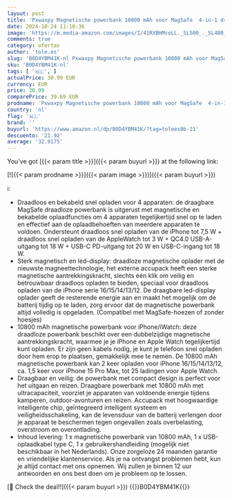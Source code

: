 ```yaml
---
layout: post
title: 'Pxwaxpy Magnetische powerbank 10800 mAh voor MagSafe  4-in-1 draadloze draagbare oplader  QC4.0 + 22 5 W PD  snel opladen  USB-C externe accu met led-display  voor Apple Watch/iPhone 15/14/13/12-serie'
date: 2024-10-24 11:10:36
image: 'https://m.media-amazon.com/images/I/41RXBHMcoLL._SL500_._SL400_.jpg'
comments: true
category: ofertas
author: 'tole.es'
slug: 'B0D4YBM41K-nl Pxwaxpy Magnetische powerbank 10800 mAh voor MagSafe...'
sku: 'B0D4YBM41K-nl'
tags: [ '🇳🇱', ]
actualPrice: 30.99 EUR
currency: EUR
price: 30.99
comparePrice: 39.69 EUR
prodname: 'Pxwaxpy Magnetische powerbank 10800 mAh voor MagSafe  4-in-1 draadloze draagbare oplader  QC4.0 + 22 5 W PD  snel opladen  USB-C externe accu met led-display  voor Apple Watch/iPhone 15/14/13/12-serie'
country: 'nl'
flag: '🇳🇱'
brand: ''
buyurl: 'https://www.amazon.nl/dp/B0D4YBM41K/?tag=tolees0b-21'
descuento: '21.92'
average: '32.9175'
---
```


You've got [{{< param title >}}]({{< param buyurl >}}) at the following link:

[![{{< param prodname >}}]({{< param image >}})]({{< param buyurl >}})

ℹ️:

- Draadloos en bekabeld snel opladen voor 4 apparaten: de draagbare MagSafe draadloze powerbank is uitgerust met magnetische en bekabelde oplaadfuncties om 4 apparaten tegelijkertijd snel op te laden en effectief aan de oplaadbehoeften van meerdere apparaten te voldoen. Ondersteunt draadloos snel opladen van de iPhone tot 7,5 W + draadloos snel opladen van de AppleWatch tot 3 W + QC4.0 USB-A-uitgang tot 18 W + USB-C PD-uitgang tot 20 W en USB-C-ingang tot 18 W.
- Sterk magnetisch en led-display: draadloze magnetische oplader met de nieuwste magneettechnologie, het externe accupack heeft een sterke magnetische aantrekkingskracht, slechts één klik om veilig en betrouwbaar draadloos opladen te bieden, speciaal voor draadloos opladen van de iPhone serie 16/15/14/13/12. De draagbare led-display oplader geeft de resterende energie aan en maakt het mogelijk om de batterij tijdig op te laden, zorg ervoor dat de magnetische powerbank altijd volledig is opgeladen. (Compatibel met MagSafe-hoezen of zonder hoesjes)
- 10800 mAh magnetische powerbank voor iPhone/iWatch: deze draadloze powerbank beschikt over een dubbelzijdige magnetische aantrekkingskracht, waarmee je je iPhone en Apple Watch tegelijkertijd kunt opladen. Er zijn geen kabels nodig, je kunt je telefoon snel opladen door hem erop te plaatsen, gemakkelijk mee te nemen. De 10800 mAh magnetische powerbank kan 2 keer opladen voor iPhone 16/15/14/13/12, ca. 1,5 keer voor iPhone 15 Pro Max, tot 25 ladingen voor Apple Watch.
- Draagbaar en veilig: de powerbank met compact design is perfect voor het uitgaan en reizen. Draagbare powerbank met 10800 mAh met ultracapaciteit, voorziet je apparaten van voldoende energie tijdens kamperen, outdoor-avonturen en reizen. Accupack met hoogwaardige intelligente chip, geïntegreerd intelligent systeem en veiligheidsschakeling, kan de levensduur van de batterij verlengen door je apparaat te beschermen tegen ongevallen zoals overbelasting, overstroom en overontlading.
- Inhoud levering: 1 x magnetische powerbank van 10800 mAh, 1 x USB-oplaadkabel type C, 1 x gebruikershandleiding (mogelijk niet beschikbaar in het Nederlands). Onze zorgeloze 24 maanden garantie en vriendelijke klantenservice. Als je na ontvangst problemen hebt, kun je altijd contact met ons opnemen. Wij zullen je binnen 12 uur antwoorden en ons best doen om je probleem op te lossen.

[🛒 Check the deal!!]({{< param buyurl >}})
{{<world>}}B0D4YBM41K{{</world>}}
